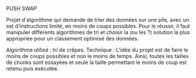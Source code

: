 PUSH SWAP

Projet d'algorithme qui demande de trier des données sur une pile, avec un set d’instructions limité, en moins de coups possibles. Pour le réussir, il faut manipuler différents algorithmes de tri et choisir la (ou les ?) solution la plus appropriée pour un classement optimisé des données.

Algorithme utilisé : tri de crêpes.
Technique : L'idée du projet est de faire le moins de coups possibles et non le moins de temps. Ainsi, toutes les tailles de chunks sont essayées et seule la taille permettant le moins de coup est retenu puis exécutée.
